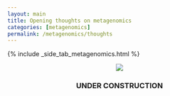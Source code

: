 ```yaml
---
layout: main
title: Opening thoughts on metagenomics
categories: [metagenomics]
permalink: /metagenomics/thoughts
---
```


{% include _side_tab_metagenomics.html %}

<center><img src="{{ site.url }}/images/under_construction.jpeg"></center>
<center><h3>UNDER CONSTRUCTION</h3></center>
<br>
<br>
